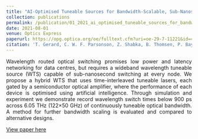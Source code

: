 ```yaml
---
title: "AI-Optimised Tuneable Sources for Bandwidth-Scalable, Sub-Nanosecond Wavelength Switching"
collection: publications
permalink: /publication/01_2021_ai_optimised_tuneable_sources_for_bandwidth_scalable_sub_nanosecond_wavelength_switching
date: 2021-08-01
venue: Optics Express
paperurl: https://opg.optica.org/oe/fulltext.cfm?uri=oe-29-7-11221&id=449558
citation: 'T. Gerard, C. W. F. Parsonson, Z. Shabka, B. Thomsen, P. Bayvel, D. Lavery and G. Zervas, &quot;AI-Optimised Tuneable Sources for Bandwidth-Scalable, Sub-Nanosecond Wavelength Swithching&quot;, Optics Express, 2021'
---
```

<div style="text-align: justify"> 
Wavelength routed optical switching promises low power and latency networking
for data centres, but requires a wideband wavelength tuneable source (WTS)
capable of sub-nanosecond switching at every node. We propose a hybrid WTS that
uses time-interleaved tuneable lasers, each gated by a semiconductor optical
amplifier, where the performance of each device is optimised using artificial
intelligence. Through simulation and experiment we demonstrate record
wavelength switch times below 900 ps across 6.05 THz (122×50 GHz) of
continuously tuneable optical bandwidth. A method for further bandwidth scaling
is evaluated and compared to alternative designs.
</div>

[View paper here](https://opg.optica.org/oe/fulltext.cfm?uri=oe-29-7-11221&id=449558)

